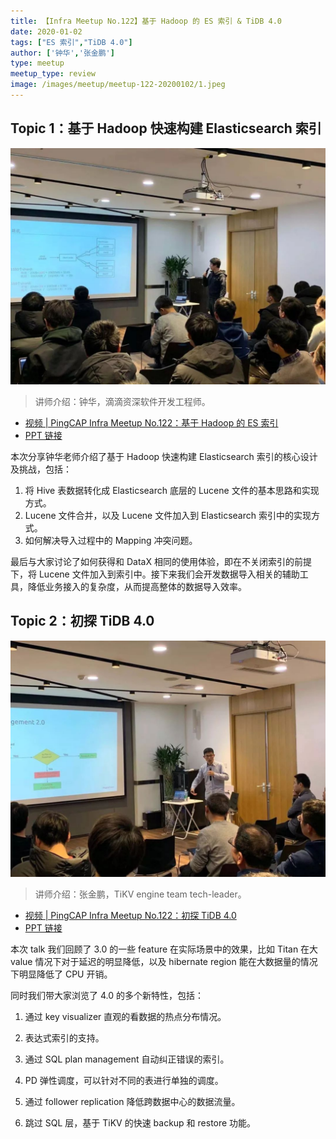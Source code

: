 ```yaml
---
title: 【Infra Meetup No.122】基于 Hadoop 的 ES 索引 & TiDB 4.0
date: 2020-01-02
tags: ["ES 索引","TiDB 4.0"]
author: ['钟华','张金鹏']
type: meetup
meetup_type: review
image: /images/meetup/meetup-122-20200102/1.jpeg
---
```


## Topic 1：基于 Hadoop 快速构建 Elasticsearch 索引

![钟华](media/meetup-122-20200102/1.jpeg)

>讲师介绍：钟华，滴滴资深软件开发工程师。

+ [视频 | PingCAP Infra Meetup No.122：基于 Hadoop 的 ES 索引 ](https://www.bilibili.com/video/av81893335?p=1)
+ [PPT 链接](https://github.com/pingcap/presentations/blob/master/Infra-Meetup/Infra-Meetup-122-%E9%92%9F%E5%8D%8E-%E5%9F%BA%E4%BA%8E%20Hadoop%20%E5%BF%AB%E9%80%9F%E6%9E%84%E5%BB%BA%20Elasticsearch%20%E7%B4%A2%E5%BC%95.pdf)

本次分享钟华老师介绍了基于 Hadoop 快速构建 Elasticsearch 索引的核心设计及挑战，包括：

1. 将 Hive 表数据转化成 Elasticsearch 底层的 Lucene 文件的基本思路和实现方式。
2. Lucene 文件合并，以及 Lucene 文件加入到 Elasticsearch 索引中的实现方式。
3. 如何解决导入过程中的 Mapping 冲突问题。

最后与大家讨论了如何获得和 DataX 相同的使用体验，即在不关闭索引的前提下，将 Lucene 文件加入到索引中。接下来我们会开发数据导入相关的辅助工具，降低业务接入的复杂度，从而提高整体的数据导入效率。

## Topic 2：初探 TiDB 4.0

![张金鹏](media/meetup-122-20200102/2.jpeg)

>讲师介绍：张金鹏，TiKV engine team tech-leader。

+ [视频 | PingCAP Infra Meetup No.122：初探 TiDB 4.0](https://www.bilibili.com/video/av81893335?p=2)
+ [PPT 链接](https://github.com/pingcap/presentations/blob/master/Infra-Meetup/Infra-Meetup-122-%E5%BC%A0%E9%87%91%E9%B9%8F-%E5%88%9D%E6%8E%A2%20TiDB%204.0.pdf)

本次 talk 我们回顾了 3.0 的一些 feature 在实际场景中的效果，比如 Titan 在大 value 情况下对于延迟的明显降低，以及 hibernate region 能在大数据量的情况下明显降低了 CPU 开销。

同时我们带大家浏览了 4.0 的多个新特性，包括：

1. 通过 key visualizer 直观的看数据的热点分布情况。

2. 表达式索引的支持。

3. 通过 SQL plan management 自动纠正错误的索引。

4. PD 弹性调度，可以针对不同的表进行单独的调度。

5. 通过 follower replication 降低跨数据中心的数据流量。

6. 跳过 SQL 层，基于 TiKV 的快速 backup 和 restore 功能。